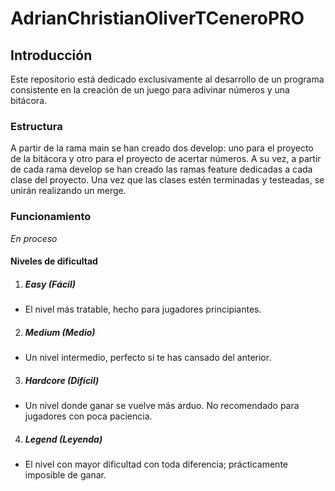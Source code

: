 # AdrianChristianOliverTCeneroPRO
## Introducción
Este repositorio está dedicado exclusivamente al desarrollo de un programa consistente en la creación de un juego para adivinar números y una bitácora.
   
### Estructura
A partir de la rama main se han creado dos develop: uno para el proyecto de la bitácora y otro para el proyecto de acertar números. A su vez, a partir de cada rama develop se han creado las ramas feature dedicadas a cada clase del proyecto. Una vez que las clases estén terminadas y testeadas, se unirán realizando un merge. 

### Funcionamiento
*En proceso*

#### Niveles de dificultad
1. ##### Easy (Fácil)
- El nivel más tratable, hecho para jugadores principiantes.
2. ##### Medium (Medio)
- Un nivel intermedio, perfecto si te has cansado del anterior.
3. ##### Hardcore (Difícil)
- Un nivel donde ganar se vuelve más arduo. No recomendado para jugadores con poca paciencia. 
4. ##### Legend (Leyenda)
- El nivel con mayor dificultad con toda diferencia; prácticamente imposible de ganar. 
